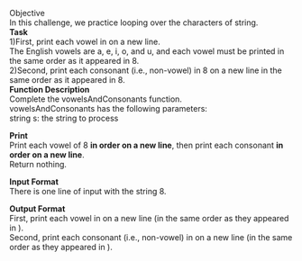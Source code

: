 Objective<br/>
In this challenge, we practice looping over the characters of string.<br/>
**Task**<br/>
1)First, print each vowel in  on a new line.<br/>
 The English vowels are a, e, i, o, and u, and each vowel must be printed in the same order as it appeared in 8.<br/>
2)Second, print each consonant (i.e., non-vowel) in 8 on a new line in the same order as it appeared in 8.<br/>
**Function Description**<br/>
Complete the vowelsAndConsonants function.<br/>
vowelsAndConsonants has the following parameters:<br/>
string s: the string to process<br/>

**Print**<br/>
Print each vowel of 8 **in order on a new line**, then print each consonant **in order on a new line**.<br/> 
Return nothing.<br/>

**Input Format**<br/>
There is one line of input with the string 8.<br/>

**Output Format**<br/>
First, print each vowel in  on a new line (in the same order as they appeared in ).<br/> 
Second, print each consonant (i.e., non-vowel) in  on a new line (in the same order as they appeared in ).<br/>

